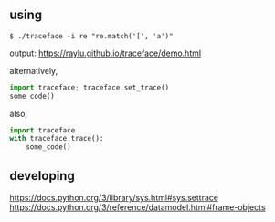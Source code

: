 ## using

`$ ./traceface -i re "re.match('[', 'a')"`

output: https://raylu.github.io/traceface/demo.html

alternatively,
```python
import traceface; traceface.set_trace()
some_code()
```

also,
```python
import traceface
with traceface.trace():
	some_code()
```

## developing

https://docs.python.org/3/library/sys.html#sys.settrace  
https://docs.python.org/3/reference/datamodel.html#frame-objects
